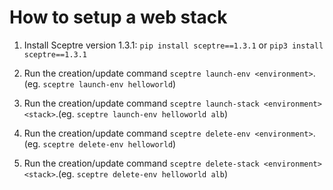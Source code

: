 # How to setup a web stack

1. Install Sceptre version 1.3.1: `pip install sceptre==1.3.1` or `pip3 install sceptre==1.3.1`

2. Run the creation/update command `sceptre launch-env <environment>`.(eg. `sceptre launch-env helloworld`)

3. Run the creation/update command `sceptre launch-stack <environment> <stack>`.(eg. `sceptre launch-env helloworld alb`)

4. Run the creation/update command `sceptre delete-env <environment>`.(eg. `sceptre delete-env helloworld`)

5. Run the creation/update command `sceptre delete-stack <environment> <stack>`.(eg. `sceptre delete-env helloworld alb`)

